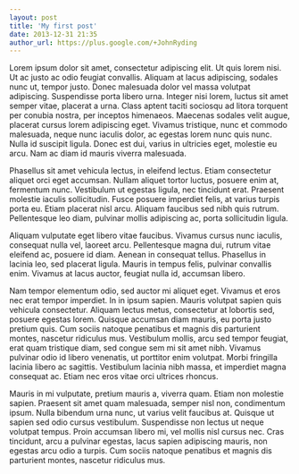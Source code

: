 ```yaml
---
layout: post
title: 'My first post'
date: 2013-12-31 21:35
author_url: https://plus.google.com/+JohnRyding
---
```


Lorem ipsum dolor sit amet, consectetur adipiscing elit. Ut quis lorem nisi. Ut ac justo ac odio feugiat convallis. Aliquam at lacus adipiscing, sodales nunc ut, tempor justo. Donec malesuada dolor vel massa volutpat adipiscing. Suspendisse porta libero urna. Integer nisi lorem, luctus sit amet semper vitae, placerat a urna. Class aptent taciti sociosqu ad litora torquent per conubia nostra, per inceptos himenaeos. Maecenas sodales velit augue, placerat cursus lorem adipiscing eget. Vivamus tristique, nunc et commodo malesuada, neque nunc iaculis dolor, ac egestas lorem nunc quis nunc. Nulla id suscipit ligula. Donec est dui, varius in ultricies eget, molestie eu arcu. Nam ac diam id mauris viverra malesuada.

Phasellus sit amet vehicula lectus, in eleifend lectus. Etiam consectetur aliquet orci eget accumsan. Nullam aliquet tortor luctus, posuere enim at, fermentum nunc. Vestibulum ut egestas ligula, nec tincidunt erat. Praesent molestie iaculis sollicitudin. Fusce posuere imperdiet felis, at varius turpis porta eu. Etiam placerat nisl arcu. Aliquam faucibus sed nibh quis rutrum. Pellentesque leo diam, pulvinar mollis adipiscing ac, porta sollicitudin ligula.

Aliquam vulputate eget libero vitae faucibus. Vivamus cursus nunc iaculis, consequat nulla vel, laoreet arcu. Pellentesque magna dui, rutrum vitae eleifend ac, posuere id diam. Aenean in consequat tellus. Phasellus in lacinia leo, sed placerat ligula. Mauris in tempus felis, pulvinar convallis enim. Vivamus at lacus auctor, feugiat nulla id, accumsan libero.

Nam tempor elementum odio, sed auctor mi aliquet eget. Vivamus et eros nec erat tempor imperdiet. In in ipsum sapien. Mauris volutpat sapien quis vehicula consectetur. Aliquam lectus metus, consectetur at lobortis sed, posuere egestas lorem. Quisque accumsan diam mauris, eu porta justo pretium quis. Cum sociis natoque penatibus et magnis dis parturient montes, nascetur ridiculus mus. Vestibulum mollis, arcu sed tempor feugiat, erat quam tristique diam, sed congue sem mi sit amet nibh. Vivamus pulvinar odio id libero venenatis, ut porttitor enim volutpat. Morbi fringilla lacinia libero ac sagittis. Vestibulum lacinia nibh massa, et imperdiet magna consequat ac. Etiam nec eros vitae orci ultrices rhoncus.

Mauris in mi vulputate, pretium mauris a, viverra quam. Etiam non molestie sapien. Praesent sit amet quam malesuada, semper nisl non, condimentum ipsum. Nulla bibendum urna nunc, ut varius velit faucibus at. Quisque ut sapien sed odio cursus vestibulum. Suspendisse non lectus ut neque volutpat tempus. Proin accumsan libero mi, vel mollis nisl cursus nec. Cras tincidunt, arcu a pulvinar egestas, lacus sapien adipiscing mauris, non egestas arcu odio a turpis. Cum sociis natoque penatibus et magnis dis parturient montes, nascetur ridiculus mus.

